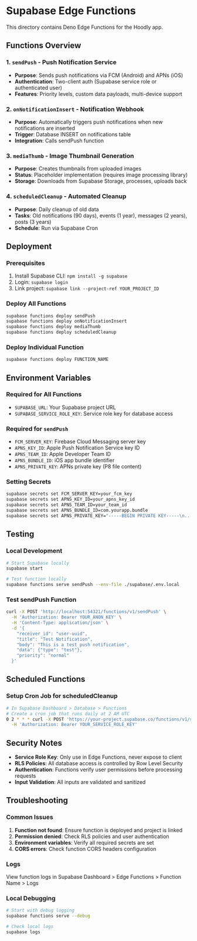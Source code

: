 # Supabase Edge Functions

This directory contains Deno Edge Functions for the Hoodly app.

## Functions Overview

### 1. `sendPush` - Push Notification Service
- **Purpose**: Sends push notifications via FCM (Android) and APNs (iOS)
- **Authentication**: Two-client auth (Supabase service role or authenticated user)
- **Features**: Priority levels, custom data payloads, multi-device support

### 2. `onNotificationInsert` - Notification Webhook
- **Purpose**: Automatically triggers push notifications when new notifications are inserted
- **Trigger**: Database INSERT on notifications table
- **Integration**: Calls sendPush function

### 3. `mediaThumb` - Image Thumbnail Generation
- **Purpose**: Creates thumbnails from uploaded images
- **Status**: Placeholder implementation (requires image processing library)
- **Storage**: Downloads from Supabase Storage, processes, uploads back

### 4. `scheduledCleanup` - Automated Cleanup
- **Purpose**: Daily cleanup of old data
- **Tasks**: Old notifications (90 days), events (1 year), messages (2 years), posts (3 years)
- **Schedule**: Run via Supabase Cron

## Deployment

### Prerequisites
1. Install Supabase CLI: `npm install -g supabase`
2. Login: `supabase login`
3. Link project: `supabase link --project-ref YOUR_PROJECT_ID`

### Deploy All Functions
```bash
supabase functions deploy sendPush
supabase functions deploy onNotificationInsert
supabase functions deploy mediaThumb
supabase functions deploy scheduledCleanup
```

### Deploy Individual Function
```bash
supabase functions deploy FUNCTION_NAME
```

## Environment Variables

### Required for All Functions
- `SUPABASE_URL`: Your Supabase project URL
- `SUPABASE_SERVICE_ROLE_KEY`: Service role key for database access

### Required for `sendPush`
- `FCM_SERVER_KEY`: Firebase Cloud Messaging server key
- `APNS_KEY_ID`: Apple Push Notification Service key ID
- `APNS_TEAM_ID`: Apple Developer Team ID
- `APNS_BUNDLE_ID`: iOS app bundle identifier
- `APNS_PRIVATE_KEY`: APNs private key (P8 file content)

### Setting Secrets
```bash
supabase secrets set FCM_SERVER_KEY=your_fcm_key
supabase secrets set APNS_KEY_ID=your_apns_key_id
supabase secrets set APNS_TEAM_ID=your_team_id
supabase secrets set APNS_BUNDLE_ID=com.yourapp.bundle
supabase secrets set APNS_PRIVATE_KEY="-----BEGIN PRIVATE KEY-----\n...\n-----END PRIVATE KEY-----"
```

## Testing

### Local Development
```bash
# Start Supabase locally
supabase start

# Test function locally
supabase functions serve sendPush --env-file ./supabase/.env.local
```

### Test sendPush Function
```bash
curl -X POST 'http://localhost:54321/functions/v1/sendPush' \
  -H 'Authorization: Bearer YOUR_ANON_KEY' \
  -H 'Content-Type: application/json' \
  -d '{
    "receiver_id": "user-uuid",
    "title": "Test Notification",
    "body": "This is a test push notification",
    "data": {"type": "test"},
    "priority": "normal"
  }'
```

## Scheduled Functions

### Setup Cron Job for scheduledCleanup
```bash
# In Supabase Dashboard > Database > Functions
# Create a cron job that runs daily at 2 AM UTC
0 2 * * * curl -X POST 'https://your-project.supabase.co/functions/v1/scheduledCleanup' \
  -H 'Authorization: Bearer YOUR_SERVICE_ROLE_KEY'
```

## Security Notes

- **Service Role Key**: Only use in Edge Functions, never expose to client
- **RLS Policies**: All database access is controlled by Row Level Security
- **Authentication**: Functions verify user permissions before processing requests
- **Input Validation**: All inputs are validated and sanitized

## Troubleshooting

### Common Issues
1. **Function not found**: Ensure function is deployed and project is linked
2. **Permission denied**: Check RLS policies and user authentication
3. **Environment variables**: Verify all required secrets are set
4. **CORS errors**: Check function CORS headers configuration

### Logs
View function logs in Supabase Dashboard > Edge Functions > Function Name > Logs

### Local Debugging
```bash
# Start with debug logging
supabase functions serve --debug

# Check local logs
supabase logs
```
